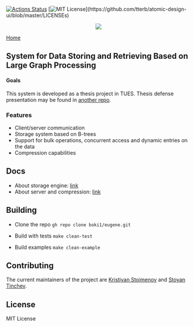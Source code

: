 [![Actions Status](https://github.com/boki1/eugene/actions/workflows/build-and-test.yml/badge.svg)](https://github.com/boki1/eugene/actions/workflows/build-and-test.yml)
[![MIT License](https://img.shields.io/apm/l/atomic-design-ui.svg?)](https://github.com/tterb/atomic-design-ui/blob/master/LICENSEs)

<p align="center">
  <img src="https://user-images.githubusercontent.com/36764968/169560274-bafcc010-04af-4cc4-af92-c8a103d9062b.png" />
</p>

[Home](https://boki1.github.io/eugene/)

<h2>
System for Data Storing and Retrieving Based on Large Graph Processing
</h2>

<h4>Goals</h4>

<p>
  This system is developed as a thesis project in TUES.
  Thesis defense presentation may be found in <a href="https://github.com/boki1/eugene-slides">another repo</a>.
</p>

### Features

- Client/server communication
- Storage system based on B-trees
- Support for bulk operations, concurrent access and dynamic entries on the data
- Compression capabilities

## Docs

- About storage engine: [link](https://drive.google.com/file/d/1zT56mOAl3wQGoWHtyldhNyxYcsKTWsuJ/view?usp=sharing)
- About server and compression: [link](https://drive.google.com/file/d/1Yq7Ax58-CievKgJf__unERXR0vCGH8Ps/view?usp=sharing)


## Building

- Clone the repo
`gh repo clone boki1/eugene.git`

- Build with tests
`make clean-test`

- Build examples
`make clean-example`

## Contributing
The current maintainers of the project are [Kristiyan Stoimenov](https://www.linkedin.com/in/kristiyan-stoimenov/) and [Stoyan Tinchev](https://www.linkedin.com/in/stoyan-tinchev-524949208/).

## License
MIT License
